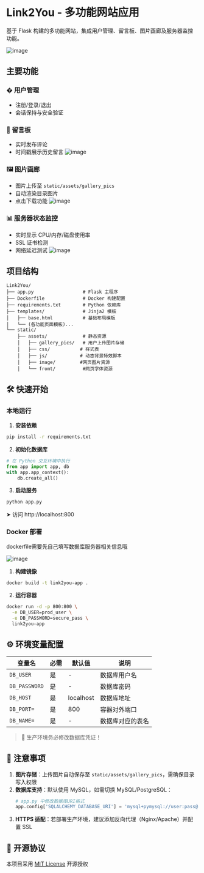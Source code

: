 
# Link2You - 多功能网站应用


基于 Flask 构建的多功能网站，集成用户管理、留言板、图片画廊及服务器监控功能。

![image](https://github.com/user-attachments/assets/90559273-996f-436f-a525-a43842fb2e15)

## 主要功能

### � 用户管理
- 注册/登录/退出
- 会话保持与安全验证

### 📝 留言板
- 实时发布评论
- 时间戳展示历史留言
![image](https://github.com/user-attachments/assets/dba17192-a77e-4b6e-a127-f13b275c8c2c)

### 🖼️ 图片画廊
- 图片上传至 `static/assets/gallery_pics`
- 自动渲染目录图片
- 点击下载功能
![image](https://github.com/user-attachments/assets/490c4931-f741-4aa5-84a7-0f8fbcc856b1)

### 📊 服务器状态监控
- 实时显示 CPU/内存/磁盘使用率
- SSL 证书检测
- 网络延迟测试
![image](https://github.com/user-attachments/assets/6603ac93-2711-457a-8fb2-d8abe1d6d061)

## 项目结构

```plaintext
Link2You/
├── app.py                  # Flask 主程序
├── Dockerfile              # Docker 构建配置
├── requirements.txt        # Python 依赖库
├── templates/              # Jinja2 模板
│   ├── base.html           # 基础布局模板
│   └── (各功能页面模板)...
└── static/
    ├── assets/             # 静态资源
    │   ├── gallery_pics/   # 用户上传图片存储
    │   ├── css/           # 样式表
    │   ├── js/            # 动态背景特效脚本
    │   ├── image/         #网页图片资源
    │   └── fromt/          #网页字体资源
```

## 🛠️ 快速开始

### 本地运行

1. **安装依赖**
```bash
pip install -r requirements.txt
```

2. **初始化数据库**
```python
# 在 Python 交互环境中执行
from app import app, db
with app.app_context():
    db.create_all()
```

3. **启动服务**
```bash
python app.py
```
➤ 访问 http://localhost:800

### Docker 部署
dockerfile需要先自己填写数据库服务器相关信息哦

![image](https://github.com/user-attachments/assets/ed8c451c-915f-469f-a285-9ea743fbdbdf)

1. **构建镜像**
```bash
docker build -t link2you-app .
```

2. **运行容器**
```bash
docker run -d -p 800:800 \
  -e DB_USER=prod_user \
  -e DB_PASSWORD=secure_pass \
  link2you-app
```

## ⚙️ 环境变量配置

| 变量名         | 必需 | 默认值       | 说明                 |
|----------------|------|-------------|----------------------|
| `DB_USER`      | 是   | -           | 数据库用户名         |
| `DB_PASSWORD`  | 是   | -           | 数据库密码           |
| `DB_HOST`      | 是   | localhost   | 数据库地址           |
| `DB_PORT=`     | 是   | 800         | 容器对外端口         |
| `DB_NAME=`     | 是   | -           | 数据库对应的表名     |

> 📌 生产环境务必修改数据库凭证！

## 📌 注意事项

1. **图片存储**：上传图片自动保存至 `static/assets/gallery_pics`，需确保目录写入权限
2. **数据库支持**：默认使用 MySQL，如需切换 MySQL/PostgreSQL：
   ```python
   # app.py 中修改数据库URI格式
   app.config['SQLALCHEMY_DATABASE_URI'] = 'mysql+pymysql://user:pass@host/dbname'
   ```
3. **HTTPS 适配**：若部署生产环境，建议添加反向代理（Nginx/Apache）并配置 SSL

## 📜 开源协议
本项目采用 [MIT License](LICENSE) 开源授权
